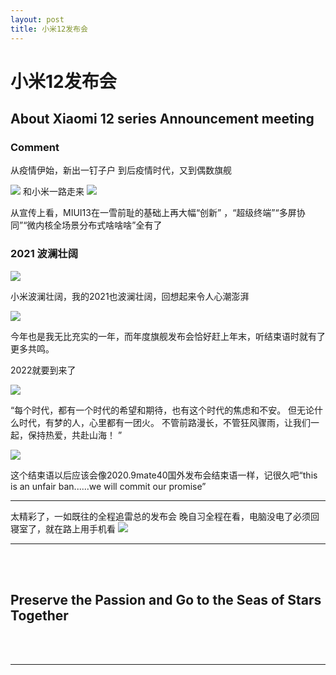 ```yaml
---
layout: post
title: 小米12发布会
---
```


# 小米12发布会
## About Xiaomi 12 series Announcement meeting

### Comment

从疫情伊始，新出一钉子户
到后疫情时代，又到偶数旗舰

![](https://raw.githubusercontent.com/bengboom/MyAuto/main/img/202112282259885.jpg)
和小米一路走来
![](https://raw.githubusercontent.com/bengboom/MyAuto/main/img/202112282259778.jpg)

从宣传上看，MIUI13在一雪前耻的基础上再大幅“创新” ，“超级终端”“多屏协同”“微内核全场景分布式啥啥啥”全有了

### 2021 波澜壮阔

![](https://raw.githubusercontent.com/bengboom/MyAuto/main/img/202112282300146.jpg)

小米波澜壮阔，我的2021也波澜壮阔，回想起来令人心潮澎湃

![](https://raw.githubusercontent.com/bengboom/MyAuto/main/img/202112282301067.jpg)

今年也是我无比充实的一年，而年度旗舰发布会恰好赶上年末，听结束语时就有了更多共鸣。

2022就要到来了

![](https://raw.githubusercontent.com/bengboom/MyAuto/main/img/202112282301733.jpg)

“每个时代，都有一个时代的希望和期待，也有这个时代的焦虑和不安。
但无论什么时代，有梦的人，心里都有一团火。
不管前路漫长，不管狂风骤雨，让我们一起，保持热爱，共赴山海！ ”

![](https://raw.githubusercontent.com/bengboom/MyAuto/main/img/202112282301012.jpg)

这个结束语以后应该会像2020.9mate40国外发布会结束语一样，记很久吧“this is an unfair ban......we will commit our promise”


------

太精彩了，一如既往的全程追雷总的发布会
晚自习全程在看，电脑没电了必须回寝室了，就在路上用手机看
![](https://raw.githubusercontent.com/bengboom/MyAuto/main/img/202112282257534.jpg)

------
<br><br>
## Preserve the Passion and Go to the Seas of Stars Together
<br><br>

------

